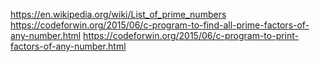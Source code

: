 https://en.wikipedia.org/wiki/List_of_prime_numbers
https://codeforwin.org/2015/06/c-program-to-find-all-prime-factors-of-any-number.html
https://codeforwin.org/2015/06/c-program-to-print-factors-of-any-number.html

